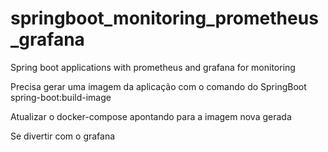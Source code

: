 # springboot_monitoring_prometheus_grafana
Spring boot applications with prometheus and grafana for monitoring  

Precisa gerar uma imagem da aplicação com o comando do SpringBoot 
 spring-boot:build-image

Atualizar o docker-compose apontando para a imagem nova gerada

Se divertir com o grafana



